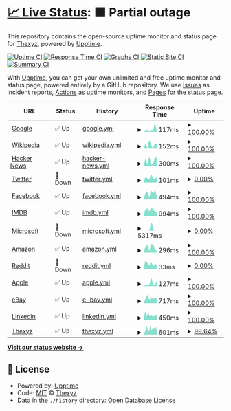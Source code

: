 # [📈 Live Status](https://status.downly.net): <!--live status--> **🟧 Partial outage**

This repository contains the open-source uptime monitor and status page for [Thexyz](https://www.thexyz.com), powered by [Upptime](https://github.com/upptime/upptime).

[![Uptime CI](https://github.com/Thexyz/Downly/workflows/Uptime%20CI/badge.svg)](https://github.com/Thexyz/Downly/actions?query=workflow%3A%22Uptime+CI%22)
[![Response Time CI](https://github.com/Thexyz/Downly/workflows/Response%20Time%20CI/badge.svg)](https://github.com/Thexyz/Downly/actions?query=workflow%3A%22Response+Time+CI%22)
[![Graphs CI](https://github.com/Thexyz/Downly/workflows/Graphs%20CI/badge.svg)](https://github.com/Thexyz/Downly/actions?query=workflow%3A%22Graphs+CI%22)
[![Static Site CI](https://github.com/Thexyz/Downly/workflows/Static%20Site%20CI/badge.svg)](https://github.com/Thexyz/Downly/actions?query=workflow%3A%22Static+Site+CI%22)
[![Summary CI](https://github.com/Thexyz/Downly/workflows/Summary%20CI/badge.svg)](https://github.com/Thexyz/Downly/actions?query=workflow%3A%22Summary+CI%22)

With [Upptime](https://upptime.js.org), you can get your own unlimited and free uptime monitor and status page, powered entirely by a GitHub repository. We use [Issues](https://github.com/Thexyz/Downly/issues) as incident reports, [Actions](https://github.com/Thexyz/Downly/actions) as uptime monitors, and [Pages](https://status.downly.net) for the status page.

<!--start: status pages-->
<!-- This summary is generated by Upptime (https://github.com/upptime/upptime) -->
<!-- Do not edit this manually, your changes will be overwritten -->
<!-- prettier-ignore -->
| URL | Status | History | Response Time | Uptime |
| --- | ------ | ------- | ------------- | ------ |
| <img alt="" src="https://icons.duckduckgo.com/ip3/www.google.com.ico" height="13"> [Google](https://www.google.com) | ✅ Up | [google.yml](https://github.com/Thexyz/downly/commits/HEAD/history/google.yml) | <details><summary><img alt="Response time graph" src="./graphs/google/response-time-week.png" height="20"> 117ms</summary><br><a href="https://downly.net/history/google"><img alt="Response time 103" src="https://img.shields.io/endpoint?url=https%3A%2F%2Fraw.githubusercontent.com%2FThexyz%2Fdownly%2FHEAD%2Fapi%2Fgoogle%2Fresponse-time.json"></a><br><a href="https://downly.net/history/google"><img alt="24-hour response time 57" src="https://img.shields.io/endpoint?url=https%3A%2F%2Fraw.githubusercontent.com%2FThexyz%2Fdownly%2FHEAD%2Fapi%2Fgoogle%2Fresponse-time-day.json"></a><br><a href="https://downly.net/history/google"><img alt="7-day response time 117" src="https://img.shields.io/endpoint?url=https%3A%2F%2Fraw.githubusercontent.com%2FThexyz%2Fdownly%2FHEAD%2Fapi%2Fgoogle%2Fresponse-time-week.json"></a><br><a href="https://downly.net/history/google"><img alt="30-day response time 89" src="https://img.shields.io/endpoint?url=https%3A%2F%2Fraw.githubusercontent.com%2FThexyz%2Fdownly%2FHEAD%2Fapi%2Fgoogle%2Fresponse-time-month.json"></a><br><a href="https://downly.net/history/google"><img alt="1-year response time 103" src="https://img.shields.io/endpoint?url=https%3A%2F%2Fraw.githubusercontent.com%2FThexyz%2Fdownly%2FHEAD%2Fapi%2Fgoogle%2Fresponse-time-year.json"></a></details> | <details><summary><a href="https://downly.net/history/google">100.00%</a></summary><a href="https://downly.net/history/google"><img alt="All-time uptime 100.00%" src="https://img.shields.io/endpoint?url=https%3A%2F%2Fraw.githubusercontent.com%2FThexyz%2Fdownly%2FHEAD%2Fapi%2Fgoogle%2Fuptime.json"></a><br><a href="https://downly.net/history/google"><img alt="24-hour uptime 100.00%" src="https://img.shields.io/endpoint?url=https%3A%2F%2Fraw.githubusercontent.com%2FThexyz%2Fdownly%2FHEAD%2Fapi%2Fgoogle%2Fuptime-day.json"></a><br><a href="https://downly.net/history/google"><img alt="7-day uptime 100.00%" src="https://img.shields.io/endpoint?url=https%3A%2F%2Fraw.githubusercontent.com%2FThexyz%2Fdownly%2FHEAD%2Fapi%2Fgoogle%2Fuptime-week.json"></a><br><a href="https://downly.net/history/google"><img alt="30-day uptime 100.00%" src="https://img.shields.io/endpoint?url=https%3A%2F%2Fraw.githubusercontent.com%2FThexyz%2Fdownly%2FHEAD%2Fapi%2Fgoogle%2Fuptime-month.json"></a><br><a href="https://downly.net/history/google"><img alt="1-year uptime 100.00%" src="https://img.shields.io/endpoint?url=https%3A%2F%2Fraw.githubusercontent.com%2FThexyz%2Fdownly%2FHEAD%2Fapi%2Fgoogle%2Fuptime-year.json"></a></details>
| <img alt="" src="https://icons.duckduckgo.com/ip3/en.wikipedia.org.ico" height="13"> [Wikipedia](https://en.wikipedia.org) | ✅ Up | [wikipedia.yml](https://github.com/Thexyz/downly/commits/HEAD/history/wikipedia.yml) | <details><summary><img alt="Response time graph" src="./graphs/wikipedia/response-time-week.png" height="20"> 152ms</summary><br><a href="https://downly.net/history/wikipedia"><img alt="Response time 198" src="https://img.shields.io/endpoint?url=https%3A%2F%2Fraw.githubusercontent.com%2FThexyz%2Fdownly%2FHEAD%2Fapi%2Fwikipedia%2Fresponse-time.json"></a><br><a href="https://downly.net/history/wikipedia"><img alt="24-hour response time 176" src="https://img.shields.io/endpoint?url=https%3A%2F%2Fraw.githubusercontent.com%2FThexyz%2Fdownly%2FHEAD%2Fapi%2Fwikipedia%2Fresponse-time-day.json"></a><br><a href="https://downly.net/history/wikipedia"><img alt="7-day response time 152" src="https://img.shields.io/endpoint?url=https%3A%2F%2Fraw.githubusercontent.com%2FThexyz%2Fdownly%2FHEAD%2Fapi%2Fwikipedia%2Fresponse-time-week.json"></a><br><a href="https://downly.net/history/wikipedia"><img alt="30-day response time 168" src="https://img.shields.io/endpoint?url=https%3A%2F%2Fraw.githubusercontent.com%2FThexyz%2Fdownly%2FHEAD%2Fapi%2Fwikipedia%2Fresponse-time-month.json"></a><br><a href="https://downly.net/history/wikipedia"><img alt="1-year response time 198" src="https://img.shields.io/endpoint?url=https%3A%2F%2Fraw.githubusercontent.com%2FThexyz%2Fdownly%2FHEAD%2Fapi%2Fwikipedia%2Fresponse-time-year.json"></a></details> | <details><summary><a href="https://downly.net/history/wikipedia">100.00%</a></summary><a href="https://downly.net/history/wikipedia"><img alt="All-time uptime 100.00%" src="https://img.shields.io/endpoint?url=https%3A%2F%2Fraw.githubusercontent.com%2FThexyz%2Fdownly%2FHEAD%2Fapi%2Fwikipedia%2Fuptime.json"></a><br><a href="https://downly.net/history/wikipedia"><img alt="24-hour uptime 100.00%" src="https://img.shields.io/endpoint?url=https%3A%2F%2Fraw.githubusercontent.com%2FThexyz%2Fdownly%2FHEAD%2Fapi%2Fwikipedia%2Fuptime-day.json"></a><br><a href="https://downly.net/history/wikipedia"><img alt="7-day uptime 100.00%" src="https://img.shields.io/endpoint?url=https%3A%2F%2Fraw.githubusercontent.com%2FThexyz%2Fdownly%2FHEAD%2Fapi%2Fwikipedia%2Fuptime-week.json"></a><br><a href="https://downly.net/history/wikipedia"><img alt="30-day uptime 100.00%" src="https://img.shields.io/endpoint?url=https%3A%2F%2Fraw.githubusercontent.com%2FThexyz%2Fdownly%2FHEAD%2Fapi%2Fwikipedia%2Fuptime-month.json"></a><br><a href="https://downly.net/history/wikipedia"><img alt="1-year uptime 100.00%" src="https://img.shields.io/endpoint?url=https%3A%2F%2Fraw.githubusercontent.com%2FThexyz%2Fdownly%2FHEAD%2Fapi%2Fwikipedia%2Fuptime-year.json"></a></details>
| <img alt="" src="https://icons.duckduckgo.com/ip3/news.ycombinator.com.ico" height="13"> [Hacker News](https://news.ycombinator.com) | ✅ Up | [hacker-news.yml](https://github.com/Thexyz/downly/commits/HEAD/history/hacker-news.yml) | <details><summary><img alt="Response time graph" src="./graphs/hacker-news/response-time-week.png" height="20"> 300ms</summary><br><a href="https://downly.net/history/hacker-news"><img alt="Response time 293" src="https://img.shields.io/endpoint?url=https%3A%2F%2Fraw.githubusercontent.com%2FThexyz%2Fdownly%2FHEAD%2Fapi%2Fhacker-news%2Fresponse-time.json"></a><br><a href="https://downly.net/history/hacker-news"><img alt="24-hour response time 483" src="https://img.shields.io/endpoint?url=https%3A%2F%2Fraw.githubusercontent.com%2FThexyz%2Fdownly%2FHEAD%2Fapi%2Fhacker-news%2Fresponse-time-day.json"></a><br><a href="https://downly.net/history/hacker-news"><img alt="7-day response time 300" src="https://img.shields.io/endpoint?url=https%3A%2F%2Fraw.githubusercontent.com%2FThexyz%2Fdownly%2FHEAD%2Fapi%2Fhacker-news%2Fresponse-time-week.json"></a><br><a href="https://downly.net/history/hacker-news"><img alt="30-day response time 276" src="https://img.shields.io/endpoint?url=https%3A%2F%2Fraw.githubusercontent.com%2FThexyz%2Fdownly%2FHEAD%2Fapi%2Fhacker-news%2Fresponse-time-month.json"></a><br><a href="https://downly.net/history/hacker-news"><img alt="1-year response time 293" src="https://img.shields.io/endpoint?url=https%3A%2F%2Fraw.githubusercontent.com%2FThexyz%2Fdownly%2FHEAD%2Fapi%2Fhacker-news%2Fresponse-time-year.json"></a></details> | <details><summary><a href="https://downly.net/history/hacker-news">100.00%</a></summary><a href="https://downly.net/history/hacker-news"><img alt="All-time uptime 99.97%" src="https://img.shields.io/endpoint?url=https%3A%2F%2Fraw.githubusercontent.com%2FThexyz%2Fdownly%2FHEAD%2Fapi%2Fhacker-news%2Fuptime.json"></a><br><a href="https://downly.net/history/hacker-news"><img alt="24-hour uptime 100.00%" src="https://img.shields.io/endpoint?url=https%3A%2F%2Fraw.githubusercontent.com%2FThexyz%2Fdownly%2FHEAD%2Fapi%2Fhacker-news%2Fuptime-day.json"></a><br><a href="https://downly.net/history/hacker-news"><img alt="7-day uptime 100.00%" src="https://img.shields.io/endpoint?url=https%3A%2F%2Fraw.githubusercontent.com%2FThexyz%2Fdownly%2FHEAD%2Fapi%2Fhacker-news%2Fuptime-week.json"></a><br><a href="https://downly.net/history/hacker-news"><img alt="30-day uptime 99.34%" src="https://img.shields.io/endpoint?url=https%3A%2F%2Fraw.githubusercontent.com%2FThexyz%2Fdownly%2FHEAD%2Fapi%2Fhacker-news%2Fuptime-month.json"></a><br><a href="https://downly.net/history/hacker-news"><img alt="1-year uptime 99.89%" src="https://img.shields.io/endpoint?url=https%3A%2F%2Fraw.githubusercontent.com%2FThexyz%2Fdownly%2FHEAD%2Fapi%2Fhacker-news%2Fuptime-year.json"></a></details>
| <img alt="" src="https://icons.duckduckgo.com/ip3/twitter.com.ico" height="13"> [Twitter](https://twitter.com) | 🚨 Down | [twitter.yml](https://github.com/Thexyz/downly/commits/HEAD/history/twitter.yml) | <details><summary><img alt="Response time graph" src="./graphs/twitter/response-time-week.png" height="20"> 101ms</summary><br><a href="https://downly.net/history/twitter"><img alt="Response time 1003" src="https://img.shields.io/endpoint?url=https%3A%2F%2Fraw.githubusercontent.com%2FThexyz%2Fdownly%2FHEAD%2Fapi%2Ftwitter%2Fresponse-time.json"></a><br><a href="https://downly.net/history/twitter"><img alt="24-hour response time 107" src="https://img.shields.io/endpoint?url=https%3A%2F%2Fraw.githubusercontent.com%2FThexyz%2Fdownly%2FHEAD%2Fapi%2Ftwitter%2Fresponse-time-day.json"></a><br><a href="https://downly.net/history/twitter"><img alt="7-day response time 101" src="https://img.shields.io/endpoint?url=https%3A%2F%2Fraw.githubusercontent.com%2FThexyz%2Fdownly%2FHEAD%2Fapi%2Ftwitter%2Fresponse-time-week.json"></a><br><a href="https://downly.net/history/twitter"><img alt="30-day response time 179" src="https://img.shields.io/endpoint?url=https%3A%2F%2Fraw.githubusercontent.com%2FThexyz%2Fdownly%2FHEAD%2Fapi%2Ftwitter%2Fresponse-time-month.json"></a><br><a href="https://downly.net/history/twitter"><img alt="1-year response time 1003" src="https://img.shields.io/endpoint?url=https%3A%2F%2Fraw.githubusercontent.com%2FThexyz%2Fdownly%2FHEAD%2Fapi%2Ftwitter%2Fresponse-time-year.json"></a></details> | <details><summary><a href="https://downly.net/history/twitter">0.00%</a></summary><a href="https://downly.net/history/twitter"><img alt="All-time uptime 96.66%" src="https://img.shields.io/endpoint?url=https%3A%2F%2Fraw.githubusercontent.com%2FThexyz%2Fdownly%2FHEAD%2Fapi%2Ftwitter%2Fuptime.json"></a><br><a href="https://downly.net/history/twitter"><img alt="24-hour uptime 0.00%" src="https://img.shields.io/endpoint?url=https%3A%2F%2Fraw.githubusercontent.com%2FThexyz%2Fdownly%2FHEAD%2Fapi%2Ftwitter%2Fuptime-day.json"></a><br><a href="https://downly.net/history/twitter"><img alt="7-day uptime 0.00%" src="https://img.shields.io/endpoint?url=https%3A%2F%2Fraw.githubusercontent.com%2FThexyz%2Fdownly%2FHEAD%2Fapi%2Ftwitter%2Fuptime-week.json"></a><br><a href="https://downly.net/history/twitter"><img alt="30-day uptime 69.43%" src="https://img.shields.io/endpoint?url=https%3A%2F%2Fraw.githubusercontent.com%2FThexyz%2Fdownly%2FHEAD%2Fapi%2Ftwitter%2Fuptime-month.json"></a><br><a href="https://downly.net/history/twitter"><img alt="1-year uptime 96.66%" src="https://img.shields.io/endpoint?url=https%3A%2F%2Fraw.githubusercontent.com%2FThexyz%2Fdownly%2FHEAD%2Fapi%2Ftwitter%2Fuptime-year.json"></a></details>
| <img alt="" src="https://icons.duckduckgo.com/ip3/facebook.com.ico" height="13"> [Facebook](https://facebook.com) | ✅ Up | [facebook.yml](https://github.com/Thexyz/downly/commits/HEAD/history/facebook.yml) | <details><summary><img alt="Response time graph" src="./graphs/facebook/response-time-week.png" height="20"> 494ms</summary><br><a href="https://downly.net/history/facebook"><img alt="Response time 407" src="https://img.shields.io/endpoint?url=https%3A%2F%2Fraw.githubusercontent.com%2FThexyz%2Fdownly%2FHEAD%2Fapi%2Ffacebook%2Fresponse-time.json"></a><br><a href="https://downly.net/history/facebook"><img alt="24-hour response time 295" src="https://img.shields.io/endpoint?url=https%3A%2F%2Fraw.githubusercontent.com%2FThexyz%2Fdownly%2FHEAD%2Fapi%2Ffacebook%2Fresponse-time-day.json"></a><br><a href="https://downly.net/history/facebook"><img alt="7-day response time 494" src="https://img.shields.io/endpoint?url=https%3A%2F%2Fraw.githubusercontent.com%2FThexyz%2Fdownly%2FHEAD%2Fapi%2Ffacebook%2Fresponse-time-week.json"></a><br><a href="https://downly.net/history/facebook"><img alt="30-day response time 475" src="https://img.shields.io/endpoint?url=https%3A%2F%2Fraw.githubusercontent.com%2FThexyz%2Fdownly%2FHEAD%2Fapi%2Ffacebook%2Fresponse-time-month.json"></a><br><a href="https://downly.net/history/facebook"><img alt="1-year response time 407" src="https://img.shields.io/endpoint?url=https%3A%2F%2Fraw.githubusercontent.com%2FThexyz%2Fdownly%2FHEAD%2Fapi%2Ffacebook%2Fresponse-time-year.json"></a></details> | <details><summary><a href="https://downly.net/history/facebook">100.00%</a></summary><a href="https://downly.net/history/facebook"><img alt="All-time uptime 99.97%" src="https://img.shields.io/endpoint?url=https%3A%2F%2Fraw.githubusercontent.com%2FThexyz%2Fdownly%2FHEAD%2Fapi%2Ffacebook%2Fuptime.json"></a><br><a href="https://downly.net/history/facebook"><img alt="24-hour uptime 100.00%" src="https://img.shields.io/endpoint?url=https%3A%2F%2Fraw.githubusercontent.com%2FThexyz%2Fdownly%2FHEAD%2Fapi%2Ffacebook%2Fuptime-day.json"></a><br><a href="https://downly.net/history/facebook"><img alt="7-day uptime 100.00%" src="https://img.shields.io/endpoint?url=https%3A%2F%2Fraw.githubusercontent.com%2FThexyz%2Fdownly%2FHEAD%2Fapi%2Ffacebook%2Fuptime-week.json"></a><br><a href="https://downly.net/history/facebook"><img alt="30-day uptime 99.94%" src="https://img.shields.io/endpoint?url=https%3A%2F%2Fraw.githubusercontent.com%2FThexyz%2Fdownly%2FHEAD%2Fapi%2Ffacebook%2Fuptime-month.json"></a><br><a href="https://downly.net/history/facebook"><img alt="1-year uptime 99.97%" src="https://img.shields.io/endpoint?url=https%3A%2F%2Fraw.githubusercontent.com%2FThexyz%2Fdownly%2FHEAD%2Fapi%2Ffacebook%2Fuptime-year.json"></a></details>
| <img alt="" src="https://icons.duckduckgo.com/ip3/www.imdb.com.ico" height="13"> [IMDB](https://www.imdb.com) | ✅ Up | [imdb.yml](https://github.com/Thexyz/downly/commits/HEAD/history/imdb.yml) | <details><summary><img alt="Response time graph" src="./graphs/imdb/response-time-week.png" height="20"> 994ms</summary><br><a href="https://downly.net/history/imdb"><img alt="Response time 1154" src="https://img.shields.io/endpoint?url=https%3A%2F%2Fraw.githubusercontent.com%2FThexyz%2Fdownly%2FHEAD%2Fapi%2Fimdb%2Fresponse-time.json"></a><br><a href="https://downly.net/history/imdb"><img alt="24-hour response time 708" src="https://img.shields.io/endpoint?url=https%3A%2F%2Fraw.githubusercontent.com%2FThexyz%2Fdownly%2FHEAD%2Fapi%2Fimdb%2Fresponse-time-day.json"></a><br><a href="https://downly.net/history/imdb"><img alt="7-day response time 994" src="https://img.shields.io/endpoint?url=https%3A%2F%2Fraw.githubusercontent.com%2FThexyz%2Fdownly%2FHEAD%2Fapi%2Fimdb%2Fresponse-time-week.json"></a><br><a href="https://downly.net/history/imdb"><img alt="30-day response time 1524" src="https://img.shields.io/endpoint?url=https%3A%2F%2Fraw.githubusercontent.com%2FThexyz%2Fdownly%2FHEAD%2Fapi%2Fimdb%2Fresponse-time-month.json"></a><br><a href="https://downly.net/history/imdb"><img alt="1-year response time 1154" src="https://img.shields.io/endpoint?url=https%3A%2F%2Fraw.githubusercontent.com%2FThexyz%2Fdownly%2FHEAD%2Fapi%2Fimdb%2Fresponse-time-year.json"></a></details> | <details><summary><a href="https://downly.net/history/imdb">100.00%</a></summary><a href="https://downly.net/history/imdb"><img alt="All-time uptime 99.98%" src="https://img.shields.io/endpoint?url=https%3A%2F%2Fraw.githubusercontent.com%2FThexyz%2Fdownly%2FHEAD%2Fapi%2Fimdb%2Fuptime.json"></a><br><a href="https://downly.net/history/imdb"><img alt="24-hour uptime 100.00%" src="https://img.shields.io/endpoint?url=https%3A%2F%2Fraw.githubusercontent.com%2FThexyz%2Fdownly%2FHEAD%2Fapi%2Fimdb%2Fuptime-day.json"></a><br><a href="https://downly.net/history/imdb"><img alt="7-day uptime 100.00%" src="https://img.shields.io/endpoint?url=https%3A%2F%2Fraw.githubusercontent.com%2FThexyz%2Fdownly%2FHEAD%2Fapi%2Fimdb%2Fuptime-week.json"></a><br><a href="https://downly.net/history/imdb"><img alt="30-day uptime 100.00%" src="https://img.shields.io/endpoint?url=https%3A%2F%2Fraw.githubusercontent.com%2FThexyz%2Fdownly%2FHEAD%2Fapi%2Fimdb%2Fuptime-month.json"></a><br><a href="https://downly.net/history/imdb"><img alt="1-year uptime 99.98%" src="https://img.shields.io/endpoint?url=https%3A%2F%2Fraw.githubusercontent.com%2FThexyz%2Fdownly%2FHEAD%2Fapi%2Fimdb%2Fuptime-year.json"></a></details>
| <img alt="" src="https://icons.duckduckgo.com/ip3/www.microsoft.com.ico" height="13"> [Microsoft](https://www.microsoft.com) | 🚨 Down | [microsoft.yml](https://github.com/Thexyz/downly/commits/HEAD/history/microsoft.yml) | <details><summary><img alt="Response time graph" src="./graphs/microsoft/response-time-week.png" height="20"> 5317ms</summary><br><a href="https://downly.net/history/microsoft"><img alt="Response time 2257" src="https://img.shields.io/endpoint?url=https%3A%2F%2Fraw.githubusercontent.com%2FThexyz%2Fdownly%2FHEAD%2Fapi%2Fmicrosoft%2Fresponse-time.json"></a><br><a href="https://downly.net/history/microsoft"><img alt="24-hour response time 0" src="https://img.shields.io/endpoint?url=https%3A%2F%2Fraw.githubusercontent.com%2FThexyz%2Fdownly%2FHEAD%2Fapi%2Fmicrosoft%2Fresponse-time-day.json"></a><br><a href="https://downly.net/history/microsoft"><img alt="7-day response time 5317" src="https://img.shields.io/endpoint?url=https%3A%2F%2Fraw.githubusercontent.com%2FThexyz%2Fdownly%2FHEAD%2Fapi%2Fmicrosoft%2Fresponse-time-week.json"></a><br><a href="https://downly.net/history/microsoft"><img alt="30-day response time 3385" src="https://img.shields.io/endpoint?url=https%3A%2F%2Fraw.githubusercontent.com%2FThexyz%2Fdownly%2FHEAD%2Fapi%2Fmicrosoft%2Fresponse-time-month.json"></a><br><a href="https://downly.net/history/microsoft"><img alt="1-year response time 2257" src="https://img.shields.io/endpoint?url=https%3A%2F%2Fraw.githubusercontent.com%2FThexyz%2Fdownly%2FHEAD%2Fapi%2Fmicrosoft%2Fresponse-time-year.json"></a></details> | <details><summary><a href="https://downly.net/history/microsoft">0.00%</a></summary><a href="https://downly.net/history/microsoft"><img alt="All-time uptime 37.60%" src="https://img.shields.io/endpoint?url=https%3A%2F%2Fraw.githubusercontent.com%2FThexyz%2Fdownly%2FHEAD%2Fapi%2Fmicrosoft%2Fuptime.json"></a><br><a href="https://downly.net/history/microsoft"><img alt="24-hour uptime 0.00%" src="https://img.shields.io/endpoint?url=https%3A%2F%2Fraw.githubusercontent.com%2FThexyz%2Fdownly%2FHEAD%2Fapi%2Fmicrosoft%2Fuptime-day.json"></a><br><a href="https://downly.net/history/microsoft"><img alt="7-day uptime 0.00%" src="https://img.shields.io/endpoint?url=https%3A%2F%2Fraw.githubusercontent.com%2FThexyz%2Fdownly%2FHEAD%2Fapi%2Fmicrosoft%2Fuptime-week.json"></a><br><a href="https://downly.net/history/microsoft"><img alt="30-day uptime 1.38%" src="https://img.shields.io/endpoint?url=https%3A%2F%2Fraw.githubusercontent.com%2FThexyz%2Fdownly%2FHEAD%2Fapi%2Fmicrosoft%2Fuptime-month.json"></a><br><a href="https://downly.net/history/microsoft"><img alt="1-year uptime 37.60%" src="https://img.shields.io/endpoint?url=https%3A%2F%2Fraw.githubusercontent.com%2FThexyz%2Fdownly%2FHEAD%2Fapi%2Fmicrosoft%2Fuptime-year.json"></a></details>
| <img alt="" src="https://icons.duckduckgo.com/ip3/amazon.com.ico" height="13"> [Amazon](https://amazon.com) | ✅ Up | [amazon.yml](https://github.com/Thexyz/downly/commits/HEAD/history/amazon.yml) | <details><summary><img alt="Response time graph" src="./graphs/amazon/response-time-week.png" height="20"> 296ms</summary><br><a href="https://downly.net/history/amazon"><img alt="Response time 291" src="https://img.shields.io/endpoint?url=https%3A%2F%2Fraw.githubusercontent.com%2FThexyz%2Fdownly%2FHEAD%2Fapi%2Famazon%2Fresponse-time.json"></a><br><a href="https://downly.net/history/amazon"><img alt="24-hour response time 98" src="https://img.shields.io/endpoint?url=https%3A%2F%2Fraw.githubusercontent.com%2FThexyz%2Fdownly%2FHEAD%2Fapi%2Famazon%2Fresponse-time-day.json"></a><br><a href="https://downly.net/history/amazon"><img alt="7-day response time 296" src="https://img.shields.io/endpoint?url=https%3A%2F%2Fraw.githubusercontent.com%2FThexyz%2Fdownly%2FHEAD%2Fapi%2Famazon%2Fresponse-time-week.json"></a><br><a href="https://downly.net/history/amazon"><img alt="30-day response time 281" src="https://img.shields.io/endpoint?url=https%3A%2F%2Fraw.githubusercontent.com%2FThexyz%2Fdownly%2FHEAD%2Fapi%2Famazon%2Fresponse-time-month.json"></a><br><a href="https://downly.net/history/amazon"><img alt="1-year response time 291" src="https://img.shields.io/endpoint?url=https%3A%2F%2Fraw.githubusercontent.com%2FThexyz%2Fdownly%2FHEAD%2Fapi%2Famazon%2Fresponse-time-year.json"></a></details> | <details><summary><a href="https://downly.net/history/amazon">100.00%</a></summary><a href="https://downly.net/history/amazon"><img alt="All-time uptime 100.00%" src="https://img.shields.io/endpoint?url=https%3A%2F%2Fraw.githubusercontent.com%2FThexyz%2Fdownly%2FHEAD%2Fapi%2Famazon%2Fuptime.json"></a><br><a href="https://downly.net/history/amazon"><img alt="24-hour uptime 100.00%" src="https://img.shields.io/endpoint?url=https%3A%2F%2Fraw.githubusercontent.com%2FThexyz%2Fdownly%2FHEAD%2Fapi%2Famazon%2Fuptime-day.json"></a><br><a href="https://downly.net/history/amazon"><img alt="7-day uptime 100.00%" src="https://img.shields.io/endpoint?url=https%3A%2F%2Fraw.githubusercontent.com%2FThexyz%2Fdownly%2FHEAD%2Fapi%2Famazon%2Fuptime-week.json"></a><br><a href="https://downly.net/history/amazon"><img alt="30-day uptime 100.00%" src="https://img.shields.io/endpoint?url=https%3A%2F%2Fraw.githubusercontent.com%2FThexyz%2Fdownly%2FHEAD%2Fapi%2Famazon%2Fuptime-month.json"></a><br><a href="https://downly.net/history/amazon"><img alt="1-year uptime 100.00%" src="https://img.shields.io/endpoint?url=https%3A%2F%2Fraw.githubusercontent.com%2FThexyz%2Fdownly%2FHEAD%2Fapi%2Famazon%2Fuptime-year.json"></a></details>
| <img alt="" src="https://icons.duckduckgo.com/ip3/www.reddit.com.ico" height="13"> [Reddit](https://www.reddit.com) | 🚨 Down | [reddit.yml](https://github.com/Thexyz/downly/commits/HEAD/history/reddit.yml) | <details><summary><img alt="Response time graph" src="./graphs/reddit/response-time-week.png" height="20"> 33ms</summary><br><a href="https://downly.net/history/reddit"><img alt="Response time 806" src="https://img.shields.io/endpoint?url=https%3A%2F%2Fraw.githubusercontent.com%2FThexyz%2Fdownly%2FHEAD%2Fapi%2Freddit%2Fresponse-time.json"></a><br><a href="https://downly.net/history/reddit"><img alt="24-hour response time 26" src="https://img.shields.io/endpoint?url=https%3A%2F%2Fraw.githubusercontent.com%2FThexyz%2Fdownly%2FHEAD%2Fapi%2Freddit%2Fresponse-time-day.json"></a><br><a href="https://downly.net/history/reddit"><img alt="7-day response time 33" src="https://img.shields.io/endpoint?url=https%3A%2F%2Fraw.githubusercontent.com%2FThexyz%2Fdownly%2FHEAD%2Fapi%2Freddit%2Fresponse-time-week.json"></a><br><a href="https://downly.net/history/reddit"><img alt="30-day response time 580" src="https://img.shields.io/endpoint?url=https%3A%2F%2Fraw.githubusercontent.com%2FThexyz%2Fdownly%2FHEAD%2Fapi%2Freddit%2Fresponse-time-month.json"></a><br><a href="https://downly.net/history/reddit"><img alt="1-year response time 806" src="https://img.shields.io/endpoint?url=https%3A%2F%2Fraw.githubusercontent.com%2FThexyz%2Fdownly%2FHEAD%2Fapi%2Freddit%2Fresponse-time-year.json"></a></details> | <details><summary><a href="https://downly.net/history/reddit">0.00%</a></summary><a href="https://downly.net/history/reddit"><img alt="All-time uptime 95.61%" src="https://img.shields.io/endpoint?url=https%3A%2F%2Fraw.githubusercontent.com%2FThexyz%2Fdownly%2FHEAD%2Fapi%2Freddit%2Fuptime.json"></a><br><a href="https://downly.net/history/reddit"><img alt="24-hour uptime 0.00%" src="https://img.shields.io/endpoint?url=https%3A%2F%2Fraw.githubusercontent.com%2FThexyz%2Fdownly%2FHEAD%2Fapi%2Freddit%2Fuptime-day.json"></a><br><a href="https://downly.net/history/reddit"><img alt="7-day uptime 0.00%" src="https://img.shields.io/endpoint?url=https%3A%2F%2Fraw.githubusercontent.com%2FThexyz%2Fdownly%2FHEAD%2Fapi%2Freddit%2Fuptime-week.json"></a><br><a href="https://downly.net/history/reddit"><img alt="30-day uptime 55.11%" src="https://img.shields.io/endpoint?url=https%3A%2F%2Fraw.githubusercontent.com%2FThexyz%2Fdownly%2FHEAD%2Fapi%2Freddit%2Fuptime-month.json"></a><br><a href="https://downly.net/history/reddit"><img alt="1-year uptime 95.61%" src="https://img.shields.io/endpoint?url=https%3A%2F%2Fraw.githubusercontent.com%2FThexyz%2Fdownly%2FHEAD%2Fapi%2Freddit%2Fuptime-year.json"></a></details>
| <img alt="" src="https://icons.duckduckgo.com/ip3/www.apple.com.ico" height="13"> [Apple](https://www.apple.com) | ✅ Up | [apple.yml](https://github.com/Thexyz/downly/commits/HEAD/history/apple.yml) | <details><summary><img alt="Response time graph" src="./graphs/apple/response-time-week.png" height="20"> 127ms</summary><br><a href="https://downly.net/history/apple"><img alt="Response time 228" src="https://img.shields.io/endpoint?url=https%3A%2F%2Fraw.githubusercontent.com%2FThexyz%2Fdownly%2FHEAD%2Fapi%2Fapple%2Fresponse-time.json"></a><br><a href="https://downly.net/history/apple"><img alt="24-hour response time 236" src="https://img.shields.io/endpoint?url=https%3A%2F%2Fraw.githubusercontent.com%2FThexyz%2Fdownly%2FHEAD%2Fapi%2Fapple%2Fresponse-time-day.json"></a><br><a href="https://downly.net/history/apple"><img alt="7-day response time 127" src="https://img.shields.io/endpoint?url=https%3A%2F%2Fraw.githubusercontent.com%2FThexyz%2Fdownly%2FHEAD%2Fapi%2Fapple%2Fresponse-time-week.json"></a><br><a href="https://downly.net/history/apple"><img alt="30-day response time 163" src="https://img.shields.io/endpoint?url=https%3A%2F%2Fraw.githubusercontent.com%2FThexyz%2Fdownly%2FHEAD%2Fapi%2Fapple%2Fresponse-time-month.json"></a><br><a href="https://downly.net/history/apple"><img alt="1-year response time 228" src="https://img.shields.io/endpoint?url=https%3A%2F%2Fraw.githubusercontent.com%2FThexyz%2Fdownly%2FHEAD%2Fapi%2Fapple%2Fresponse-time-year.json"></a></details> | <details><summary><a href="https://downly.net/history/apple">100.00%</a></summary><a href="https://downly.net/history/apple"><img alt="All-time uptime 100.00%" src="https://img.shields.io/endpoint?url=https%3A%2F%2Fraw.githubusercontent.com%2FThexyz%2Fdownly%2FHEAD%2Fapi%2Fapple%2Fuptime.json"></a><br><a href="https://downly.net/history/apple"><img alt="24-hour uptime 100.00%" src="https://img.shields.io/endpoint?url=https%3A%2F%2Fraw.githubusercontent.com%2FThexyz%2Fdownly%2FHEAD%2Fapi%2Fapple%2Fuptime-day.json"></a><br><a href="https://downly.net/history/apple"><img alt="7-day uptime 100.00%" src="https://img.shields.io/endpoint?url=https%3A%2F%2Fraw.githubusercontent.com%2FThexyz%2Fdownly%2FHEAD%2Fapi%2Fapple%2Fuptime-week.json"></a><br><a href="https://downly.net/history/apple"><img alt="30-day uptime 100.00%" src="https://img.shields.io/endpoint?url=https%3A%2F%2Fraw.githubusercontent.com%2FThexyz%2Fdownly%2FHEAD%2Fapi%2Fapple%2Fuptime-month.json"></a><br><a href="https://downly.net/history/apple"><img alt="1-year uptime 100.00%" src="https://img.shields.io/endpoint?url=https%3A%2F%2Fraw.githubusercontent.com%2FThexyz%2Fdownly%2FHEAD%2Fapi%2Fapple%2Fuptime-year.json"></a></details>
| <img alt="" src="https://icons.duckduckgo.com/ip3/www.ebay.com.ico" height="13"> [eBay](https://www.ebay.com) | ✅ Up | [e-bay.yml](https://github.com/Thexyz/downly/commits/HEAD/history/e-bay.yml) | <details><summary><img alt="Response time graph" src="./graphs/e-bay/response-time-week.png" height="20"> 717ms</summary><br><a href="https://downly.net/history/e-bay"><img alt="Response time 724" src="https://img.shields.io/endpoint?url=https%3A%2F%2Fraw.githubusercontent.com%2FThexyz%2Fdownly%2FHEAD%2Fapi%2Fe-bay%2Fresponse-time.json"></a><br><a href="https://downly.net/history/e-bay"><img alt="24-hour response time 592" src="https://img.shields.io/endpoint?url=https%3A%2F%2Fraw.githubusercontent.com%2FThexyz%2Fdownly%2FHEAD%2Fapi%2Fe-bay%2Fresponse-time-day.json"></a><br><a href="https://downly.net/history/e-bay"><img alt="7-day response time 717" src="https://img.shields.io/endpoint?url=https%3A%2F%2Fraw.githubusercontent.com%2FThexyz%2Fdownly%2FHEAD%2Fapi%2Fe-bay%2Fresponse-time-week.json"></a><br><a href="https://downly.net/history/e-bay"><img alt="30-day response time 635" src="https://img.shields.io/endpoint?url=https%3A%2F%2Fraw.githubusercontent.com%2FThexyz%2Fdownly%2FHEAD%2Fapi%2Fe-bay%2Fresponse-time-month.json"></a><br><a href="https://downly.net/history/e-bay"><img alt="1-year response time 724" src="https://img.shields.io/endpoint?url=https%3A%2F%2Fraw.githubusercontent.com%2FThexyz%2Fdownly%2FHEAD%2Fapi%2Fe-bay%2Fresponse-time-year.json"></a></details> | <details><summary><a href="https://downly.net/history/e-bay">100.00%</a></summary><a href="https://downly.net/history/e-bay"><img alt="All-time uptime 100.00%" src="https://img.shields.io/endpoint?url=https%3A%2F%2Fraw.githubusercontent.com%2FThexyz%2Fdownly%2FHEAD%2Fapi%2Fe-bay%2Fuptime.json"></a><br><a href="https://downly.net/history/e-bay"><img alt="24-hour uptime 100.00%" src="https://img.shields.io/endpoint?url=https%3A%2F%2Fraw.githubusercontent.com%2FThexyz%2Fdownly%2FHEAD%2Fapi%2Fe-bay%2Fuptime-day.json"></a><br><a href="https://downly.net/history/e-bay"><img alt="7-day uptime 100.00%" src="https://img.shields.io/endpoint?url=https%3A%2F%2Fraw.githubusercontent.com%2FThexyz%2Fdownly%2FHEAD%2Fapi%2Fe-bay%2Fuptime-week.json"></a><br><a href="https://downly.net/history/e-bay"><img alt="30-day uptime 100.00%" src="https://img.shields.io/endpoint?url=https%3A%2F%2Fraw.githubusercontent.com%2FThexyz%2Fdownly%2FHEAD%2Fapi%2Fe-bay%2Fuptime-month.json"></a><br><a href="https://downly.net/history/e-bay"><img alt="1-year uptime 100.00%" src="https://img.shields.io/endpoint?url=https%3A%2F%2Fraw.githubusercontent.com%2FThexyz%2Fdownly%2FHEAD%2Fapi%2Fe-bay%2Fuptime-year.json"></a></details>
| <img alt="" src="https://icons.duckduckgo.com/ip3/www.linkedin.com.ico" height="13"> [Linkedin](https://www.linkedin.com) | ✅ Up | [linkedin.yml](https://github.com/Thexyz/downly/commits/HEAD/history/linkedin.yml) | <details><summary><img alt="Response time graph" src="./graphs/linkedin/response-time-week.png" height="20"> 450ms</summary><br><a href="https://downly.net/history/linkedin"><img alt="Response time 258" src="https://img.shields.io/endpoint?url=https%3A%2F%2Fraw.githubusercontent.com%2FThexyz%2Fdownly%2FHEAD%2Fapi%2Flinkedin%2Fresponse-time.json"></a><br><a href="https://downly.net/history/linkedin"><img alt="24-hour response time 390" src="https://img.shields.io/endpoint?url=https%3A%2F%2Fraw.githubusercontent.com%2FThexyz%2Fdownly%2FHEAD%2Fapi%2Flinkedin%2Fresponse-time-day.json"></a><br><a href="https://downly.net/history/linkedin"><img alt="7-day response time 450" src="https://img.shields.io/endpoint?url=https%3A%2F%2Fraw.githubusercontent.com%2FThexyz%2Fdownly%2FHEAD%2Fapi%2Flinkedin%2Fresponse-time-week.json"></a><br><a href="https://downly.net/history/linkedin"><img alt="30-day response time 357" src="https://img.shields.io/endpoint?url=https%3A%2F%2Fraw.githubusercontent.com%2FThexyz%2Fdownly%2FHEAD%2Fapi%2Flinkedin%2Fresponse-time-month.json"></a><br><a href="https://downly.net/history/linkedin"><img alt="1-year response time 258" src="https://img.shields.io/endpoint?url=https%3A%2F%2Fraw.githubusercontent.com%2FThexyz%2Fdownly%2FHEAD%2Fapi%2Flinkedin%2Fresponse-time-year.json"></a></details> | <details><summary><a href="https://downly.net/history/linkedin">100.00%</a></summary><a href="https://downly.net/history/linkedin"><img alt="All-time uptime 99.41%" src="https://img.shields.io/endpoint?url=https%3A%2F%2Fraw.githubusercontent.com%2FThexyz%2Fdownly%2FHEAD%2Fapi%2Flinkedin%2Fuptime.json"></a><br><a href="https://downly.net/history/linkedin"><img alt="24-hour uptime 100.00%" src="https://img.shields.io/endpoint?url=https%3A%2F%2Fraw.githubusercontent.com%2FThexyz%2Fdownly%2FHEAD%2Fapi%2Flinkedin%2Fuptime-day.json"></a><br><a href="https://downly.net/history/linkedin"><img alt="7-day uptime 100.00%" src="https://img.shields.io/endpoint?url=https%3A%2F%2Fraw.githubusercontent.com%2FThexyz%2Fdownly%2FHEAD%2Fapi%2Flinkedin%2Fuptime-week.json"></a><br><a href="https://downly.net/history/linkedin"><img alt="30-day uptime 100.00%" src="https://img.shields.io/endpoint?url=https%3A%2F%2Fraw.githubusercontent.com%2FThexyz%2Fdownly%2FHEAD%2Fapi%2Flinkedin%2Fuptime-month.json"></a><br><a href="https://downly.net/history/linkedin"><img alt="1-year uptime 99.41%" src="https://img.shields.io/endpoint?url=https%3A%2F%2Fraw.githubusercontent.com%2FThexyz%2Fdownly%2FHEAD%2Fapi%2Flinkedin%2Fuptime-year.json"></a></details>
| <img alt="" src="https://www.thexyz.com/favicon.ico" height="13"> [Thexyz](https://www.thexyz.com) | ✅ Up | [thexyz.yml](https://github.com/Thexyz/downly/commits/HEAD/history/thexyz.yml) | <details><summary><img alt="Response time graph" src="./graphs/thexyz/response-time-week.png" height="20"> 601ms</summary><br><a href="https://downly.net/history/thexyz"><img alt="Response time 490" src="https://img.shields.io/endpoint?url=https%3A%2F%2Fraw.githubusercontent.com%2FThexyz%2Fdownly%2FHEAD%2Fapi%2Fthexyz%2Fresponse-time.json"></a><br><a href="https://downly.net/history/thexyz"><img alt="24-hour response time 557" src="https://img.shields.io/endpoint?url=https%3A%2F%2Fraw.githubusercontent.com%2FThexyz%2Fdownly%2FHEAD%2Fapi%2Fthexyz%2Fresponse-time-day.json"></a><br><a href="https://downly.net/history/thexyz"><img alt="7-day response time 601" src="https://img.shields.io/endpoint?url=https%3A%2F%2Fraw.githubusercontent.com%2FThexyz%2Fdownly%2FHEAD%2Fapi%2Fthexyz%2Fresponse-time-week.json"></a><br><a href="https://downly.net/history/thexyz"><img alt="30-day response time 580" src="https://img.shields.io/endpoint?url=https%3A%2F%2Fraw.githubusercontent.com%2FThexyz%2Fdownly%2FHEAD%2Fapi%2Fthexyz%2Fresponse-time-month.json"></a><br><a href="https://downly.net/history/thexyz"><img alt="1-year response time 490" src="https://img.shields.io/endpoint?url=https%3A%2F%2Fraw.githubusercontent.com%2FThexyz%2Fdownly%2FHEAD%2Fapi%2Fthexyz%2Fresponse-time-year.json"></a></details> | <details><summary><a href="https://downly.net/history/thexyz">99.64%</a></summary><a href="https://downly.net/history/thexyz"><img alt="All-time uptime 99.97%" src="https://img.shields.io/endpoint?url=https%3A%2F%2Fraw.githubusercontent.com%2FThexyz%2Fdownly%2FHEAD%2Fapi%2Fthexyz%2Fuptime.json"></a><br><a href="https://downly.net/history/thexyz"><img alt="24-hour uptime 98.72%" src="https://img.shields.io/endpoint?url=https%3A%2F%2Fraw.githubusercontent.com%2FThexyz%2Fdownly%2FHEAD%2Fapi%2Fthexyz%2Fuptime-day.json"></a><br><a href="https://downly.net/history/thexyz"><img alt="7-day uptime 99.64%" src="https://img.shields.io/endpoint?url=https%3A%2F%2Fraw.githubusercontent.com%2FThexyz%2Fdownly%2FHEAD%2Fapi%2Fthexyz%2Fuptime-week.json"></a><br><a href="https://downly.net/history/thexyz"><img alt="30-day uptime 99.92%" src="https://img.shields.io/endpoint?url=https%3A%2F%2Fraw.githubusercontent.com%2FThexyz%2Fdownly%2FHEAD%2Fapi%2Fthexyz%2Fuptime-month.json"></a><br><a href="https://downly.net/history/thexyz"><img alt="1-year uptime 99.97%" src="https://img.shields.io/endpoint?url=https%3A%2F%2Fraw.githubusercontent.com%2FThexyz%2Fdownly%2FHEAD%2Fapi%2Fthexyz%2Fuptime-year.json"></a></details>

<!--end: status pages-->

[**Visit our status website →**](https://status.downly.net)

## 📄 License

- Powered by: [Upptime](https://github.com/upptime/upptime)
- Code: [MIT](./LICENSE) © [Thexyz](https://www.thexyz.com)
- Data in the `./history` directory: [Open Database License](https://opendatacommons.org/licenses/odbl/1-0/)
